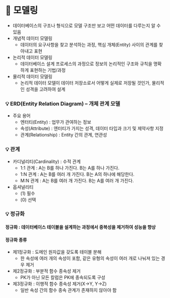 # 📌 모델링

- 데이터베이스의 구조나 형식으로 모델 구조만 보고 어떤 데이터를 다루는지 알 수 있음
- 개념적 데이터 모델링
  - 데이터의 요구사항을 찾고 분석하는 과정, 핵심 개체(Entity) 사이의 관계를 찾아내고 표현
- 논리적 데이터 모델링
  - 데이터베이스 설계 프로세스의 과정으로 정보의 논리적인 구조와 규칙을 명확하게 표현하는 기법/과정
- 물리적 데이터 모델링
  - 논리적 데이터 모델이 데이터 저장소로서 어떻게 실제로 저장될 것인가, 물리적인 성격을 고려하여 설계

### 💡 ERD(Entity Relation Diagram) – 개체 관계 모델

- 주요 용어
  - 엔터티(Entity) : 업무가 관여하는 정보
  - 속성(Attribute) : 엔터티가 가지는 성격, 데이터 타입과 크기 및 제약사항 지정
  - 관계(Relationship) : Entity 간의 관계, 연관성

### 💡 관계

- 카디널리티(Cardinality) : 수적 관계
  - 1:1 관계 : A는 B를 하나 가진다. B는 A를 하나 가진다.
  - 1:N 관계 : A는 B를 여러 개 가진다. B는 A의 하나에 해당한다.
  - M:N 관계 : A는 B를 여러 개 가진다. B는 A를 여러 개 가진다.
- 옵셔널리티
  - (1) 필수
  - (0) 선택

### 💡 정규화

#### 정규화 : 데이터베이스 테이블을 설계하는 과정에서 중복성을 제거하여 성능을 향상

#### 정규화 종류

- 제1정규화 : 도메인 원자값을 갖도록 테이블 분해
  - 한 속성에 여러 개의 속성이 포함, 같은 유형의 속성이 여러 개로 나눠져 있는 경우 제거
- 제2정규화 : 부분적 함수 종속성 제거
  - PK가 아닌 모든 칼럼은 PK에 종속되도록 구성
- 제3정규화 : 이행적 함수 종속성 제거(X->Y, Y->Z)
  - 일반 속성 간의 함수 종속 관계가 존재하지 않아야 함
